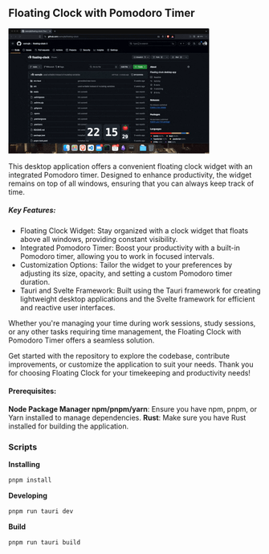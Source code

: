 ## Floating Clock with Pomodoro Timer

![image](./recording.gif)

This desktop application offers a convenient floating clock widget with an integrated Pomodoro timer. Designed to enhance productivity, the widget remains on top of all windows, ensuring that you can always keep track of time.

##### Key Features:

- Floating Clock Widget: Stay organized with a clock widget that floats above all windows, providing constant visibility.
- Integrated Pomodoro Timer: Boost your productivity with a built-in Pomodoro timer, allowing you to work in focused intervals.
- Customization Options: Tailor the widget to your preferences by adjusting its size, opacity, and setting a custom Pomodoro timer duration.
- Tauri and Svelte Framework: Built using the Tauri framework for creating lightweight desktop applications and the Svelte framework for efficient and reactive user interfaces.

Whether you're managing your time during work sessions, study sessions, or any other tasks requiring time management, the Floating Clock with Pomodoro Timer offers a seamless solution.

Get started with the repository to explore the codebase, contribute improvements, or customize the application to suit your needs. Thank you for choosing Floating Clock for your timekeeping and productivity needs!

#### Prerequisites:

**Node Package Manager npm/pnpm/yarn**: Ensure you have npm, pnpm, or Yarn installed to manage dependencies.
**Rust**: Make sure you have Rust installed for building the application.

### Scripts

**Installing**
```bash
pnpm install
```

**Developing**
```bash
pnpm run tauri dev
```

**Build**
```bash
pnpm run tauri build
```


